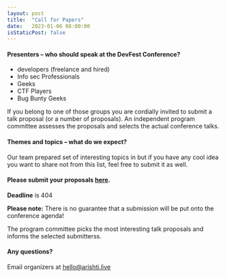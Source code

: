 ```yaml
---
layout: post
title:  "Call for Papers"
date:   2023-01-06 08:00:00
isStaticPost: false
---
```


#### Presenters – who should speak at the DevFest Conference?

* developers (freelance and hired)
* Info sec Professionals 
* Geeks 
* CTF Players 
* Bug Bunty Geeks

If you belong to one of those groups you are cordially invited to submit a talk proposal (or a number of proposals). An independent program committee assesses the proposals and selects the actual conference talks.<br/>

#### Themes and topics – what do we expect?
Our team prepared set of interesting topics in but if you have any cool idea you want to share not from this list, feel free to submit it as well.


#### Please submit your proposals [here](https://forms.gle/3HAHdx8GpByB1H1N8s).
__Deadline__ is 404

__Please note:__ There is no guarantee that a submission will be put onto the conference agenda!<br/>

The program committee picks the most interesting talk proposals and informs the selected submitterss.<br/>

#### Any questions? 
Email organizers at [hello@arishti.live](mailto:hello@arishti.live)
